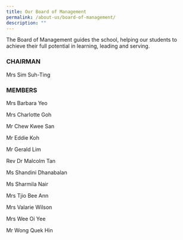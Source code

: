 ```yaml
---
title: Our Board of Management
permalink: /about-us/board-of-management/
description: ""
---
```



The Board of Management guides the school, helping our students to achieve their full potential in learning, leading and serving.

### CHAIRMAN
Mrs Sim Suh-Ting 


### MEMBERS

Mrs Barbara Yeo

Mrs Charlotte Goh

Mr Chew Kwee San

Mr Eddie Koh

Mr Gerald Lim

Rev Dr Malcolm Tan

Ms Shandini Dhanabalan

Ms Sharmila Nair

Mrs Tjio Bee Ann

Mrs Valarie Wilson

Mrs Wee Oi Yee

Mr Wong Quek Hin